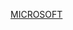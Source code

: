 <!-- <b>List:</b> <br>

Amazon <br>
almac <br>
walmart <br>
microsoft <br>
google <br>
flipkart <br>
goldmansach <br>
apple <br>
netflix <br>
oracle <br>
Hp <br>
dell <br>
oneplus <br>
cred <br>
upgrad <br>
boat <br>
makemytrip <br>
<i>upstocks</i> <br>
<i>urban company</i> <br>
<i>daily hunt</i> <br>
<i>hacker earth</i> <br>
<i>meesho</i> <br>
mindtickle <br>
yahoo <br>
swiggy <br>
redhat <br>
xiamoi <br>
<i>droom</i> <br>

blackbuck <br>
digit <br>
vedantu <br>

removed: <br>
codechef <br>
congnizant <br>
 -->



<a href="microsoft.md">MICROSOFT</a>
